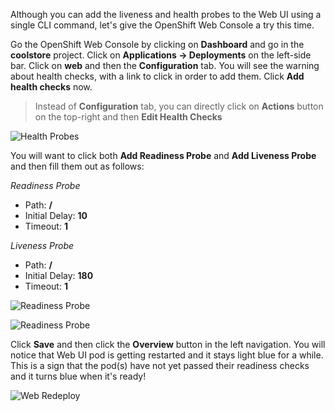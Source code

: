 Although you can add the liveness and health probes to the Web UI using a single CLI command, let's 
give the OpenShift Web Console a try this time.

Go the OpenShift Web Console by clicking on **Dashboard** and go in the **coolstore** project. Click on 
**Applications &rarr; Deployments** on the left-side bar. Click on **web** and then the **Configuration** 
tab. You will see the warning about health checks, with a link to
click in order to add them. Click **Add health checks** now. 

> Instead of **Configuration** tab, you can directly click on **Actions** button on the top-right 
> and then **Edit Health Checks**

![Health Probes](https://katacoda.com/openshift-roadshow/assets/health-web-details.png)

You will want to click both **Add Readiness Probe** and **Add Liveness Probe** and
then fill them out as follows:

*Readiness Probe*

* Path: **/**
* Initial Delay: **10**
* Timeout: **1**

*Liveness Probe*

* Path: **/**
* Initial Delay: **180**
* Timeout: **1**

![Readiness Probe](https://katacoda.com/openshift-roadshow/assets/health-readiness.png)

![Readiness Probe](https://katacoda.com/openshift-roadshow/assets/health-liveness.png)

Click **Save** and then click the **Overview** button in the left navigation. You
will notice that Web UI pod is getting restarted and it stays light blue
for a while. This is a sign that the pod(s) have not yet passed their readiness
checks and it turns blue when it's ready!

![Web Redeploy](https://katacoda.com/openshift-roadshow/assets/health-web-redeploy.png)
